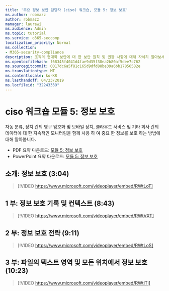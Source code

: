 ```yaml
---
title: '주요 정보 보안 담당자 (ciso) 워크숍, 모듈 5: 정보 보호'
ms.author: robmazz
author: robmazz
manager: laurawi
ms.audience: Admin
ms.topic: tutorial
ms.service: o365-seccomp
localization_priority: Normal
ms.collection:
- M365-security-compliance
description: 조직의 현대화 보안에 대 한 보안 원칙 및 권장 사항에 대해 자세히 알아보세요.
ms.openlocfilehash: f68345f4041d4fae9d35f38ea2b80af5dee7c762
ms.sourcegitcommit: 0017dc6a5f81c165d9dfd88be39a6bb17856582e
ms.translationtype: MT
ms.contentlocale: ko-KR
ms.lasthandoff: 04/23/2019
ms.locfileid: "32243339"
---
```

# <a name="ciso-workshop-module-5-information-protection"></a>ciso 워크숍 모듈 5: 정보 보호

자동 분류, 장치 간의 영구 암호화 및 모바일 장치, 클라우드 서비스 및 기타 회사 간의 데이터에 대 한 지속적인 모니터링을 함께 사용 하 여 중요 한 정보를 보호 하는 방법에 대해 알아봅니다.

- PDF 요약 다운로드: [모듈 5: 정보 보호](media/ciso-workshop-5-information-protection-strategy.pdf)
- PowerPoint 요약 다운로드: [모듈 5: 정보 보호](https://docs.microsoft.com/office365/securitycompliance/media/ciso-workshop-5-information-protection-strategy.pptx)

## <a name="introduction-information-protection-304"></a>소개: 정보 보호 (3:04)

> [!VIDEO https://www.microsoft.com/videoplayer/embed/RWtLoT]

## <a name="part-1-information-protection-history-and-context-843"></a>1 부: 정보 보호 기록 및 컨텍스트 (8:43)

> [!VIDEO https://www.microsoft.com/videoplayer/embed/RWtVXT]

## <a name="part-2-information-protection-strategy-911"></a>2 부: 정보 보호 전략 (9:11)

> [!VIDEO https://www.microsoft.com/videoplayer/embed/RWtLoS]

## <a name="part-3-story-of-a-file-and-protecting-information-anywhere-1023"></a>3 부: 파일의 텍스트 영역 및 모든 위치에서 정보 보호 (10:23)

> [!VIDEO https://www.microsoft.com/videoplayer/embed/RWtITi]